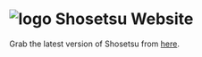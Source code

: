# ![logo](https://github.com/Doomsdayrs/shosetsu/raw/master/app/src/main/res/mipmap-hdpi/ic_launcher.png) Shosetsu Website

Grab the latest version of Shosetsu from [here](https://github.com/ShosetsuOrg/shosetsu-preview/releases/latest).
